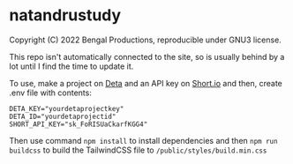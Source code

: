 # natandrustudy
Copyright (C) 2022 Bengal Productions, reproducible under GNU3 license.

This repo isn't automatically connected to the site, so is usually behind by a lot until I find the time to update it.

To use, make a project on [Deta](https://deta.sh) and an API key on [Short.io](https://short.io) and then, create .env file with contents:
```
DETA_KEY="yourdetaprojectkey"
DETA_ID="yourdetaprojectid"
SHORT_API_KEY="sk_FoRISUaCkarfKGG4"
```
Then use command `npm install` to install dependencies and then `npm run buildcss` to build the TailwindCSS file to `/public/styles/build.min.css`
